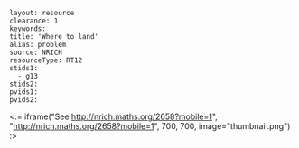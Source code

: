 ````
layout: resource
clearance: 1
keywords:
title: 'Where to land'
alias: problem
source: NRICH
resourceType: RT12
stids1: 
  - g13
stids2:
pvids1:
pvids2:

````

<:= iframe("See http://nrich.maths.org/2658?mobile=1", "http://nrich.maths.org/2658?mobile=1", 700, 700, image="thumbnail.png") :>